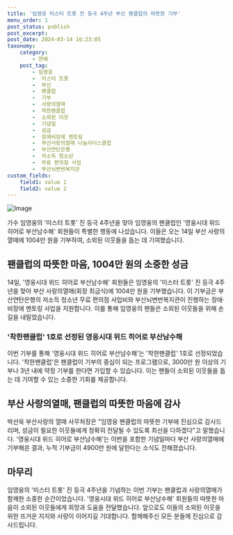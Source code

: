 ```yaml
---
title: '임영웅 미스터 트롯 진 등극 4주년 부산 팬클럽의 따뜻한 기부'
menu_order: 1
post_status: publish
post_excerpt: 
post_date: 2024-03-14 16:23:05
taxonomy:
    category:
        - 연예
    post_tag:
        - 임영웅
        -  미스터 트롯
        -  부산
        -  팬클럽
        -  기부
        -  사랑의열매
        -  착한팬클럽
        -  소외된 이웃
        -  기념일
        -  성금
        -  장애비장애 멘토링
        -  부산사랑의열매 나눔리더스클럽
        -  부산연탄은행
        -  저소득 청소년
        -  무료 편의점 사업
        -  부산뇌변번복지관
custom_fields:
    field1: value 1
    field2: value 2
---
```


![Image](https://mimgnews.pstatic.net/image/029/2024/03/13/0002860894_001_20240313211301082.jpg?type=w540)

가수 임영웅의 '미스터 트롯' 진 등극 4주년을 맞아 임영웅의 팬클럽인 '영웅시대 위드 히어로 부산남수해' 회원들이 특별한 행동에 나섰습니다. 이들은 오는 14일 부산 사랑의열매에 1004만 원을 기부하여, 소외된 이웃들을 돕는 데 기여했습니다.
## 팬클럽의 따뜻한 마음, 1004만 원의 소중한 성금
14일, '영웅시대 위드 히어로 부산남수해' 회원들은 임영웅의 '미스터 트롯' 진 등극 4주년을 맞아 부산 사랑의열매(회장 최금식)에 1004만 원을 기부했습니다. 이 기부금은 부산연탄은행의 저소득 청소년 무료 편의점 사업비와 부산뇌변번복지관이 진행하는 장애·비장애 멘토링 사업을 지원합니다. 이를 통해 임영웅의 팬들은 소외된 이웃들을 위해 손길을 내밀었습니다.
### '착한팬클럽' 1호로 선정된 영웅시대 위드 히어로 부산남수해
이번 기부를 통해 '영웅시대 위드 히어로 부산남수해'는 '착한팬클럽' 1호로 선정되었습니다. '착한팬클럽'은 팬클럽이 기부의 중심이 되는 프로그램으로, 3000만 원 이상의 기부나 3년 내에 약정 기부를 한다면 가입할 수 있습니다. 이는 팬들이 소외된 이웃들을 돕는 데 기여할 수 있는 소중한 기회를 제공합니다.
## 부산 사랑의열매, 팬클럽의 따뜻한 마음에 감사
박선욱 부산사랑의 열매 사무처장은 "임영웅 팬클럽의 따뜻한 기부에 진심으로 감사드리며, 성금이 필요한 이웃들에게 정확히 전달될 수 있도록 최선을 다하겠다"고 말했습니다. '영웅시대 위드 히어로 부산남수해'는 이번을 포함한 기념일마다 부산 사랑의열매에 기부해온 결과, 누적 기부금이 4900만 원에 달한다는 소식도 전해졌습니다.
## 마무리
임영웅의 '미스터 트롯' 진 등극 4주년을 기념하는 이번 기부는 팬클럽과 사랑의열매가 함께한 소중한 순간이었습니다. '영웅시대 위드 히어로 부산남수해' 회원들의 따뜻한 마음이 소외된 이웃들에게 희망과 도움을 전달했습니다. 앞으로도 이들의 소외된 이웃을 위한 뜨거운 지지와 사랑이 이어지길 기대합니다. 함께해주신 모든 분들께 진심으로 감사드립니다.
